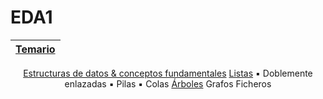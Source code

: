 # EDA1

<div align=center>

|[Temario](/temario/README.md)|
|-|
[Estructuras de datos & conceptos fundamentales](temario/001-intro/primitivasMatricesClasesObjetos.md)
[Listas](temario/002-listas/README.md)
 ▪️ Doblemente enlazadas
 ▪️ Pilas
 ▪️ Colas
[Árboles](temario/005-arboles/README.md)
Grafos
Ficheros

</div>
